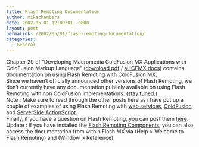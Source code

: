 ```yaml
---
title: Flash Remoting Documentation
author: mikechambers
date: 2002-05-01 12:09:01 -0800
layout: post
permalink: /2002/05/01/flash-remoting-documentation/
categories:
  - General
---
```



Chapter 29 of &#8220;Developing Macromedia ColdFusion MX Applications with ColdFusion Markup Language&#8221; ([download pdf][1]&nbsp;/ [all CFMX docs][2]) contains documentation on using Flash Remoting with ColdFusion MX.  
Since we haven&#8217;t officially announced other versions of Flash Remoting, we don&#8217;t currently have any documentation publicly available on using Flash Remoting with non ColdFusion implementations. ([stay tuned.][3])  
Note : Make sure to read through the other posts here as i have put up a couple of examples of using Flash Remoting with [web services][4], [ColdFusion][5], and [ServerSide ActionScript][6].  
Finally, if you have a question on Flash Remoting, you can post them [here][7].  
Update : If you have installed the [Flash Remoting Components][8], you can also access the documentation from within Flash MX via (Help > Welcome to Flash Remoting) and (Window > Reference).

 [1]: http://download.macromedia.com/pub/coldfusion/documentation/cfmx_dev_cf_apps.pdf
 [2]: http://www.macromedia.com/support/coldfusion/documentation.html
 [3]: http://radio.weblogs.com/0106797/2002/04/29.html#a16
 [4]: http://radio.weblogs.com/0106797/2002/04/28.html#a9
 [5]: http://radio.weblogs.com/0106797/2002/04/29.html#a21
 [6]: http://radio.weblogs.com/0106797/2002/04/30.html#a28
 [7]: http://webforums.macromedia.com/preview_coldfusion_mx/categories.cfm?catid=248
 [8]: http://www.macromedia.com/software/flash/flashremoting/#200